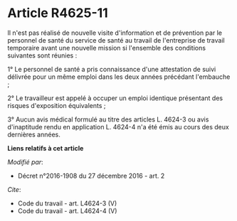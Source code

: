# Article R4625-11

Il n'est pas réalisé de nouvelle visite d'information et de prévention par le personnel de santé du service de santé au
travail de l'entreprise de travail temporaire avant une nouvelle mission si l'ensemble des conditions suivantes sont
réunies : 

1° Le personnel de santé a pris connaissance d'une attestation de suivi délivrée pour un même emploi dans les deux années
précédant l'embauche ; 

2° Le travailleur est appelé à occuper un emploi identique présentant des risques d'exposition équivalents ; 

3° Aucun avis médical formulé au titre des articles L. 4624-3 ou avis d'inaptitude rendu en application L. 4624-4 n'a été
émis au cours des deux dernières années.

**Liens relatifs à cet article**

_Modifié par_:

  - Décret n°2016-1908 du 27 décembre 2016 - art. 2

_Cite_:

  - Code du travail - art. L4624-3 (V)
  - Code du travail - art. L4624-4 (V)
